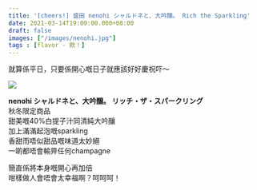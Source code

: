 ```yaml
---
title: '[cheers!] 盛田 nenohi シャルドネと、大吟醸。 Rich the Sparkling'
date: 2021-03-14T19:00:00.000+08:00
draft: false
images: ["/images/nenohi.jpg"]
tags : [flavor - 飲！]
---
```


就算係平日，只要係開心嘅日子就應該好好慶祝吓～  

![](/images/nenohi.jpg)

**nenohi シャルドネと、大吟醸。 リッチ・ザ・スパークリング**  
秋冬限定商品  
甜美嘅40%白提子汁同清純大吟釀  
加上滿滿起泡嘅sparkling  
香甜而唔似甜品嘅味道太妙絕  
一啲都唔會輸畀任何champagne  
  
簡直係將本身嘅開心再加倍  
咁樣做人會唔會太幸福啊？呵呵呵！  
